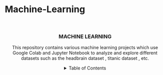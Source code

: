 # Machine-Learning
<!-- PROJECT LOGO -->
<br />
<div align="center">
  <a href="https://github.com/github_saun09/Machine-Learning">
   
  </a>

<h3 align="center">MACHINE LEARNING</h3>

  <p align="center">
    This repository contains various machine learning projects which use Google Colab and Jupyter Notebook to analyze and explore different datasets such as the headbrain dataset , titanic dataset , etc.
    <br />

<!-- TABLE OF CONTENTS -->
<details>
  <summary>Table of Contents</summary>
  <ol> <li><a href="#project-overview">Project Overview</a></li>
  <li><a href="#datasets">Datasets</a></li>
  <li><a href="#notebooks">Notebooks</a></li>
  <li><a href="#installation">Installation</a></li>
  <li><a href="#usage">Usage</a></li>
  <li><a href="#results">Results</a></li>
  <li><a href="#contributing">Contributing</a></li>
  <li><a href="#license">License</a></li>
    <li>
      <a href="#about-the-project">About The Project</a>
      <ul>
        <li><a href="#built-with">Built With</a></li>
      </ul>
    </li>
    <h2 id="project-overview">Project Overview</h2>
<p>This repository contains basic machine learning projects to understand concepts such as linear and logisitic regression. Well-known datasets such as the headbrain dataset and titanic data set have been used for data analysis.</p>

<h2 id="datasets">Datasets</h2>
<p>Details about the datasets used in this project:</p>
<ul>
  <li><b>Titanic Dataset</b>: Contains information about the passengers of the Titanic, including attributes such as age, gender, class, and survival status. The objective is to predict the survival of passengers based on these attributes.</li>
  <li><b>Headbrain Dataset</b>: Includes measurements of the head and brain, such as head size and brain weight. The objective is to understand the relationship between head size and brain weight and predict brain weight based on head size.</li>
</ul>

<h2 id="notebooks">Notebooks</h2>
<p>The repository contains the following notebooks:</p>
<ul>
  <li><b>Logisitic Regression ML 2.ipynb</b>: Detailed analysis and model building on the Titanic dataset.</li>
  <li><b>Linear Regression.ipynb</b>: Detailed analysis and model building on the Headbrain dataset.</li>
</ul>

<h2 id="installation">Installation</h2>
<p>To run the notebooks locally, you need to install the following dependencies:</p>

<pre><code>pip install pandas numpy matplotlib seaborn scikit-learn</code></pre>

<p>Alternatively, you can open the notebooks directly in Google Colab, which comes with these dependencies pre-installed.</p>

<h2 id="usage">Usage</h2>
<ol>
  <li><b>Clone the repository</b>:</li>
</ol>

<pre><code>git clone https://github.com/yourusername/ml-projects.git</code></pre>

<ol start="2">
  <li><b>Navigate to the project directory</b>:</li>
</ol>

<pre><code>cd ml-projects</code></pre>

<ol start="3">
  <li><b>Open the notebooks</b>:</li>
</ol>

<p>You can open the notebooks in Jupyter Notebook or JupyterLab:</p>

<pre><code>jupyter notebook</code></pre>

<p>Alternatively, you can upload the notebooks to Google Colab:</p>
<ol>
  <li>Go to <a href="https://colab.research.google.com/">Google Colab</a>.</li>
  <li>Upload the notebook file (.ipynb).</li>
</ol>

<h2 id="results">Results</h2>
<p>The results section in each notebook provides insights and evaluation metrics for the models trained. Here is a brief summary:</p>
<ul>
  <li><b>Titanic Dataset</b>: The models predict the survival of passengers with detailed performance metrics such as accuracy, precision, recall, and F1-score. Graphs are plotted to show comparsion between factors such as ticket fare, passenger class and age.</li>
  <li><b>Headbrain Dataset</b>: The regression models show a  correlation between head size and brain weight, with performance metrics such as mean squared error (MSE) and R-squared value.</li>
</ul>
